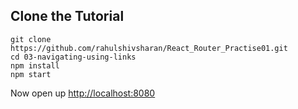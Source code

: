 ## Clone the Tutorial

```
git clone https://github.com/rahulshivsharan/React_Router_Practise01.git
cd 03-navigating-using-links
npm install
npm start
```

Now open up [http://localhost:8080](http://localhost:8080)